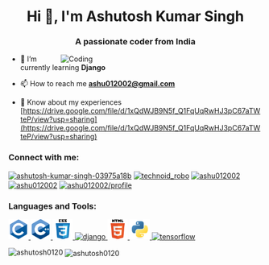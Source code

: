 <!-- ![MasterHead](https://jusmarktech.com/public/a/images/pages/web_development.gif) -->
<h1 align="center">Hi 👋, I'm Ashutosh Kumar Singh</h1>
<h3 align="center">A passionate coder from India</h3>
<img align="right" alt="Coding" width="400" src="https://camo.githubusercontent.com/cae12fddd9d6982901d82580bdf321d81fb299141098ca1c2d4891870827bf17/68747470733a2f2f6d69726f2e6d656469756d2e636f6d2f6d61782f313336302f302a37513379765349765f7430696f4a2d5a2e676966">

- 🌱 I’m currently learning **Django**

- 📫 How to reach me **ashu012002@gmail.com**

- 📄 Know about my experiences [https://drive.google.com/file/d/1xQdWJB9N5f_Q1FqUqRwHJ3pC67aTWteP/view?usp=sharing](https://drive.google.com/file/d/1xQdWJB9N5f_Q1FqUqRwHJ3pC67aTWteP/view?usp=sharing)

<h3 align="left">Connect with me:</h3>
<p align="left">
<a href="https://linkedin.com/in/ashutosh-kumar-singh-03975a18b" target="blank"><img align="center" src="https://raw.githubusercontent.com/rahuldkjain/github-profile-readme-generator/master/src/images/icons/Social/linked-in-alt.svg" alt="ashutosh-kumar-singh-03975a18b" height="30" width="40" /></a>
<a href="https://www.codechef.com/users/technoid_robo" target="blank"><img align="center" src="https://cdn.jsdelivr.net/npm/simple-icons@3.1.0/icons/codechef.svg" alt="technoid_robo" height="30" width="40" /></a>
<a href="https://codeforces.com/profile/ashu012002" target="blank"><img align="center" src="https://raw.githubusercontent.com/rahuldkjain/github-profile-readme-generator/master/src/images/icons/Social/codeforces.svg" alt="ashu012002" height="30" width="40" /></a>
<a href="https://www.leetcode.com/ashu012002" target="blank"><img align="center" src="https://raw.githubusercontent.com/rahuldkjain/github-profile-readme-generator/master/src/images/icons/Social/leet-code.svg" alt="ashu012002" height="30" width="40" /></a>
<a href="https://auth.geeksforgeeks.org/user/ashu012002/profile" target="blank"><img align="center" src="https://raw.githubusercontent.com/rahuldkjain/github-profile-readme-generator/master/src/images/icons/Social/geeks-for-geeks.svg" alt="ashu012002/profile" height="30" width="40" /></a>
</p>

<h3 align="left">Languages and Tools:</h3>
<p align="left"> <a href="https://www.cprogramming.com/" target="_blank" rel="noreferrer"> <img src="https://raw.githubusercontent.com/devicons/devicon/master/icons/c/c-original.svg" alt="c" width="40" height="40"/> </a> <a href="https://www.w3schools.com/cpp/" target="_blank" rel="noreferrer"> <img src="https://raw.githubusercontent.com/devicons/devicon/master/icons/cplusplus/cplusplus-original.svg" alt="cplusplus" width="40" height="40"/> </a> <a href="https://www.w3schools.com/css/" target="_blank" rel="noreferrer"> <img src="https://raw.githubusercontent.com/devicons/devicon/master/icons/css3/css3-original-wordmark.svg" alt="css3" width="40" height="40"/> </a> <a href="https://www.djangoproject.com/" target="_blank" rel="noreferrer"> <img src="https://cdn.worldvectorlogo.com/logos/django.svg" alt="django" width="40" height="40"/> </a> <a href="https://www.w3.org/html/" target="_blank" rel="noreferrer"> <img src="https://raw.githubusercontent.com/devicons/devicon/master/icons/html5/html5-original-wordmark.svg" alt="html5" width="40" height="40"/> </a> <a href="https://www.python.org" target="_blank" rel="noreferrer"> <img src="https://raw.githubusercontent.com/devicons/devicon/master/icons/python/python-original.svg" alt="python" width="40" height="40"/> </a> <a href="https://www.tensorflow.org" target="_blank" rel="noreferrer"> <img src="https://www.vectorlogo.zone/logos/tensorflow/tensorflow-icon.svg" alt="tensorflow" width="40" height="40"/> </a> </p>
<!-- https://github-readme-stats-git-masterrstaa-rickstaa.vercel.app/api -->
<p><img align="left" src="https://github-readme-stats-git-masterrstaa-rickstaa.vercel.app/api?username=ashutosh0120&show_icons=true&locale=en&layout=compact" alt="ashutosh0120" /></p>

<p>&nbsp;<img align="center" src="https://github-readme-stats-git-masterrstaa-rickstaa.vercel.app/api?username=ashutosh0120&show_icons=true&locale=en" alt="ashutosh0120" /></p>
